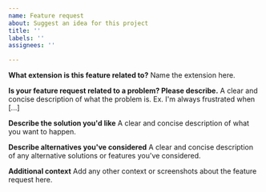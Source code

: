 ```yaml
---
name: Feature request
about: Suggest an idea for this project
title: ''
labels: ''
assignees: ''

---
```


**What extension is this feature related to?**
Name the extension here.

**Is your feature request related to a problem? Please describe.**
A clear and concise description of what the problem is. Ex. I'm always frustrated when [...]

**Describe the solution you'd like**
A clear and concise description of what you want to happen.

**Describe alternatives you've considered**
A clear and concise description of any alternative solutions or features you've considered.

**Additional context**
Add any other context or screenshots about the feature request here.
